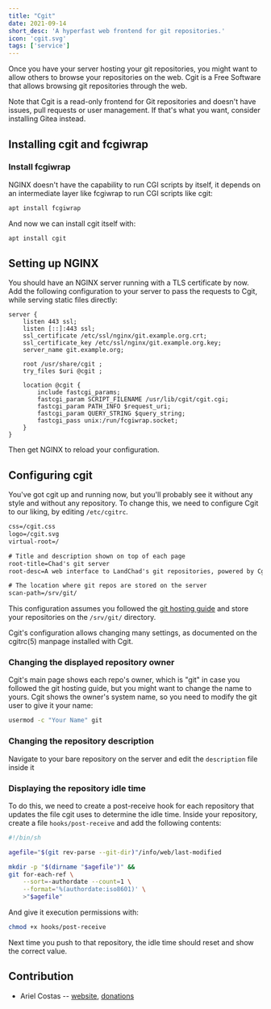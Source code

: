 ```yaml
---
title: "Cgit"
date: 2021-09-14
short_desc: 'A hyperfast web frontend for git repositories.'
icon: 'cgit.svg'
tags: ['service']
---
```

Once you have your server hosting your git repositories, you might want
to allow others to browse your repositories on the web. Cgit is a Free
Software that allows browsing git repositories through the web.

Note that Cgit is a read-only frontend for Git repositories and doesn\'t
have issues, pull requests or user management. If that\'s what you want,
consider installing Gitea instead.

## Installing cgit and fcgiwrap

### Install fcgiwrap

NGINX doesn\'t have the capability to run CGI scripts by itself, it
depends on an intermediate layer like fcgiwrap to run CGI scripts like
cgit:

```sh
apt install fcgiwrap
```

And now we can install cgit itself with:

```sh
apt install cgit
```

## Setting up NGINX

You should have an NGINX server running with a TLS certificate by now.
Add the following configuration to your server to pass the requests to
Cgit, while serving static files directly:

```nginx
server {
    listen 443 ssl;
    listen [::]:443 ssl;
    ssl_certificate /etc/ssl/nginx/git.example.org.crt;
    ssl_certificate_key /etc/ssl/nginx/git.example.org.key;
    server_name git.example.org;

    root /usr/share/cgit ;
    try_files $uri @cgit ;

    location @cgit {
        include fastcgi_params;
        fastcgi_param SCRIPT_FILENAME /usr/lib/cgit/cgit.cgi;
        fastcgi_param PATH_INFO $request_uri;
        fastcgi_param QUERY_STRING $query_string;
        fastcgi_pass unix:/run/fcgiwrap.socket;
    }
}
```

Then get NGINX to reload your configuration.

## Configuring cgit

You\'ve got cgit up and running now, but you\'ll probably see it without
any style and without any repository. To change this, we need to
configure Cgit to our liking, by editing `/etc/cgitrc`.

```txt
css=/cgit.css
logo=/cgit.svg
virtual-root=/

# Title and description shown on top of each page
root-title=Chad's git server
root-desc=A web interface to LandChad's git repositories, powered by Cgit

# The location where git repos are stored on the server
scan-path=/srv/git/
```

This configuration assumes you followed the [git hosting guide](/git)
and store your repositories on the `/srv/git/` directory.

Cgit\'s configuration allows changing many settings, as documented on
the cgitrc(5) manpage installed with Cgit.

### Changing the displayed repository owner

Cgit\'s main page shows each repo\'s owner, which is \"git\" in case you
followed the git hosting guide, but you might want to change the name to
yours. Cgit shows the owner\'s system name, so you need to modify the
git user to give it your name:

```sh
usermod -c "Your Name" git
```

### Changing the repository description

Navigate to your bare repository on the server and edit the
`description` file inside it

### Displaying the repository idle time

To do this, we need to create a post-receive hook for each repository
that updates the file cgit uses to determine the idle time. Inside your
repository, create a file `hooks/post-receive` and add the following
contents:

```sh
#!/bin/sh

agefile="$(git rev-parse --git-dir)"/info/web/last-modified

mkdir -p "$(dirname "$agefile")" &&
git for-each-ref \
    --sort=-authordate --count=1 \
    --format='%(authordate:iso8601)' \
    >"$agefile"
```

And give it execution permissions with:

```sh
chmod +x hooks/post-receive
```

Next time you push to that repository, the idle time should reset and
show the correct value.

## Contribution

-   Ariel Costas -- [website](https://costas.dev),
    [donations](https://costas.dev/donations/)
